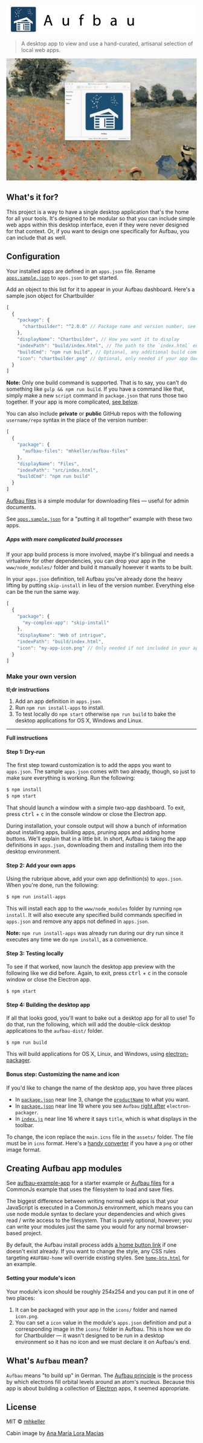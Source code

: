 ![Aufbau](assets/banner.png)

> A desktop app to view and use a hand-curated, artisanal selection of local web apps.

![](assets/aufbau.gif)

## What's it for?

This project is a way to have a single desktop application that's the home for all your tools. It's designed to be modular so that you can include simple web apps within this desktop interface, even if they were never designed for that context. Or, if you want to design one specifically for Aufbau, you can include that as well. 

## Configuration

Your installed apps are defined in an `apps.json` file. Rename [`apps.sample.json`](apps.sample.json) to `apps.json` to get started. 

Add an object to this list for it to appear in your Aufbau dashboard. Here's a sample json object for Chartbuilder

````js
[
  {
    "package": {
      "chartbuilder": "^2.0.0" // Package name and version number, see below for projects that aren't on npm
    },
    "displayName": "Chartbuilder", // How you want it to display
    "indexPath": "build/index.html", // The path to the `index.html` entry point for your app
    "buildCmd": "npm run build", // Optional, any additional build command 
    "icon": "chartbuilder.png" // Optional, only needed if your app doesn't have its own icon in `icons/icon.png`. The icon specified here live in the aufbauf `icons/` folder.
  }
]
````

**Note:** Only one build command is supported. That is to say, you can't do something like `gulp && npm run build`. If you have a command like that, simply make a new `script` command in `package.json` that runs those two together. If your app is more complicated, [see below](#apps-with-more-complicated-build-processes).

You can also include **private** or **public** GitHub repos with the following `username/repo` syntax in the place of the version number:

````js
[
  {
    "package": {
      "aufbau-files": "mhkeller/aufbau-files"
    },
    "displayName": "Files",
    "indexPath": "src/index.html",
    "buildCmd": "npm run build"
  }
]
````

[Aufbau files](https://github.com/mhkeller/aufbau-files) is a simple modular for downloading files — useful for admin documents.

See [`apps.sample.json`](apps.sample.json) for a "putting it all together" example with these two apps.

##### Apps with more complicated build processes

If your app build process is more involved, maybe it's bilingual and needs a virtualenv for other dependencies, you can drop your app in the `www/node_modules/` folder and build it manually however it wants to be built. 

In your `apps.json` definition, tell Aufbau you've already done the heavy lifting by putting `skip-install` in lieu of the version number. Everything else can be the run the same way.

````js
[
  {
    "package": {
      "my-complex-app": "skip-install"
    },
    "displayName": "Web of intrigue",
    "indexPath": "build/index.html",
    "icon": "my-app-icon.png" // Only needed if not included in your app.
  }
]
````

### Make your own version

**tl;dr instructions**

1. Add an app definition in `apps.json`.
2. Run `npm run install-apps` to install.
3. To test locally do `npm start` otherwise `npm run build` to bake the desktop applications for OS X, Windows and Linux.

***

**Full instructions**

#### Step 1: Dry-run

The first step toward customization is to add the apps you want to `apps.json`. The sample `apps.json` comes with two already, though, so just to make sure everything is working. Run the following:

```bash
$ npm install
$ npm start
```

That should launch a window with a simple two-app dashboard. To exit, press <kbd>ctrl</kbd> + <kbd>c</kbd> in the console window or close the Electron app.

During installation, your console output will show a bunch of information about installing apps, building apps, pruning apps and adding home buttons. We'll explain that in a little bit. In short, Aufbau is taking the app definitions in `apps.json`, downloading them and installing them into the desktop environment.

#### Step 2: Add your own apps

Using the rubrique above, add your own app definition(s) to `apps.json`. When you're done, run the following:

````bash
$ npm run install-apps
````

This will install each app to the `www/node_modules` folder by running `npm install`. It will also execute any specified build commands specified in `apps.json` and remove any apps not defined in `apps.json`.

**Note:** `npm run install-apps` was already run during our dry run since it executes any time we do `npm install`, as a convenience.

#### Step 3: Testing locally

To see if that worked, now launch the desktop app preview with the following like we did before. Again, to exit, press <kbd>ctrl</kbd> + <kbd>c</kbd> in the console window or close the Electron app.

````
$ npm start
````

#### Step 4: Building the desktop app

If all that looks good, you'll want to bake out a desktop app for all to use! To do that, run the following, which will add the double-click desktop applications to the `aufbau-dist/` folder.

```
$ npm run build
```

This will build applications for OS X, Linux, and Windows, using [electron-packager](https://github.com/maxogden/electron-packager). 

#### Bonus step: Customizing the name and icon

If you'd like to change the name of the desktop app, you have three places 

* In [`package.json`](package.json) near line 3, change the [`productName`](/package.json#L3) to what you want.
* In [`package.json`](package.json) near line 19 where you see `Aufbau` [right after](package.json#L19) `electron-packager`.
* In [`index.js`](index.js#L16) near line 16 where it says `title`, which is what displays in the toolbar.

To change, the icon replace the `main.icns` file in the `assets/` folder. The file must be in `icns` format. Here's a [handy converter](https://iconverticons.com/online/) if you have a `png` or other image format.

## Creating Aufbau app modules

See [aufbau-example-app](https://github.com/mhkeller/aufbau-example-app) for a starter example or [Aufbau files](http://github.com/mhkeller/aufbau-files) for a CommonJs example that uses the filesystem to load and save files. 

The biggest difference between writing normal web apps is that your JavaScript is executed in a CommonJs environment, which means you can use node module syntax to declare your dependencies and which gives read / write access to the filesystem. That is purely optional, however; you can write your modules just the same you would for any normal browser-based project.

By default, the Aufbau install process adds [a home button link](/home-button.html) if one doesn't exist already. If you want to change the style, any CSS rules targeting `#AUFBAU-home` will override existing styles. See [`home-btn.html`](home-btn.html) for an example.

#### Setting your module's icon

Your module's icon should be roughly 254x254 and you can put it in one of two places:

1. It can be packaged with your app in the `icons/` folder and named `icon.png`.
2. You can set a `icon` value in the module's `apps.json` definition and put a corresponding image in the `icons/` folder in Aufbau. This is how we do for Chartbuilder — it wasn't designed to be run in a desktop environment so it has no icon and we must declare it on Aufbau's end.

## What's `Aufbau` mean?

`Aufbau` means "to build up" in German. The [Aufbau principle](https://en.wikipedia.org/wiki/Aufbau_principle) is the process by which electrons fill orbital levels around an atom's nucleus. Because this app is about building a collection of [Electron](http://github.com/atom/electron) apps, it seemed appropriate.

## License

MIT © [mhkeller](http://github.com/mhkeller/aufbau)

Cabin image by [Ana María Lora Macias](https://thenounproject.com/search/?q=log%20cabin&i=13415)
